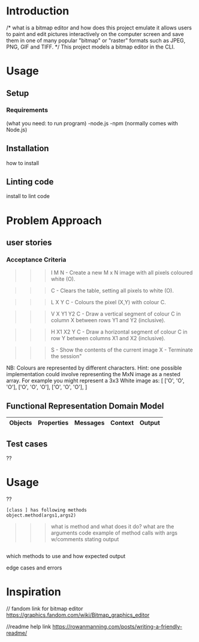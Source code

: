 # Introduction
/* what is a bitmap editor and how does this project emulate it
allows users to paint and edit pictures interactively on the computer screen and save them in one of many popular "bitmap" or "raster" formats such as JPEG, PNG, GIF and TIFF.
*/
This project models a bitmap editor in the CLI.
# Usage 
## Setup
### Requirements
(what you need: to run program)
-node.js
-npm (normally comes with Node.js)

## Installation
how to install 
## Linting code
install to lint code
 
# Problem Approach 

## user stories

### Acceptance Criteria

>>>I M N - Create a new M x N image with all pixels coloured white (O).

>>>C - Clears the table, setting all pixels to white (O).

>>>L X Y C - Colours the pixel (X,Y) with colour C.

>>>V X Y1 Y2 C - Draw a vertical segment of colour C in column X between rows Y1 and Y2 (inclusive).

>>>H X1 X2 Y C - Draw a horizontal segment of colour C in row Y between columns X1 and X2 (inclusive).

>>>S - Show the contents of the current image
>>>X - Terminate the session"

NB: Colours are represented by different characters.
Hint: one possible implementation could involve representing the MxN image as a nested array. For example you might represent a 3x3 White image as:
[
  ['O', 'O', 'O'],
  ['O', 'O', 'O'],
  ['O', 'O', 'O'],
]

## Functional Representation Domain Model

|Objects| Properties | Messages | Context | Output
|----------|-------------|---------------|---------|---------

## Test cases
??

# Usage
??
```
[class ] has following methods
object.method(args1,args2)
```
>>>what is method and what does it do?
>>>what are the arguments
>> code example of method calls with args w/comments stating output
```
```  
which methods to use and how 
expected output

edge cases and errors

# Inspiration
// fandom link for bitmap editor
https://graphics.fandom.com/wiki/Bitmap_graphics_editor

//readme help link
https://rowanmanning.com/posts/writing-a-friendly-readme/ 